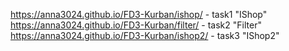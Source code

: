 
https://anna3024.github.io/FD3-Kurban/ishop/ - task1 "IShop"
https://anna3024.github.io/FD3-Kurban/filter/ - task2 "Filter"
https://anna3024.github.io/FD3-Kurban/ishop2/ - task3 "IShop2"
